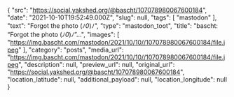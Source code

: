{
  "src": "https://social.yakshed.org/@bascht/107078980067600184",
  "date": "2021-10-10T19:52:49.000Z",
  "slug": null,
  "tags": [
    "mastodon"
  ],
  "text": "Forgot the photo (ﾉ*0*)ﾉ",
  "type": "mastodon_toot",
  "title": "bascht: “Forgot the photo (ﾉ*0*)ﾉ”…",
  "images": [
    "https://img.bascht.com/mastodon/2021/10/10//107078980067600184/file.jpeg"
  ],
  "category": "posts",
  "media_url": "https://img.bascht.com/mastodon/2021/10/10//107078980067600184/file.jpeg",
  "description": null,
  "preview_url": null,
  "original_url": "https://social.yakshed.org/@bascht/107078980067600184",
  "location_latitude": null,
  "additional_payload": null,
  "location_longitude": null
}